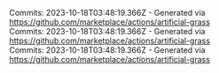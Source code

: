 Commits: 2023-10-18T03:48:19.366Z - Generated via https://github.com/marketplace/actions/artificial-grass
<br>
Commits: 2023-10-18T03:48:19.366Z - Generated via https://github.com/marketplace/actions/artificial-grass
<br>
Commits: 2023-10-18T03:48:19.366Z - Generated via https://github.com/marketplace/actions/artificial-grass
<br>
